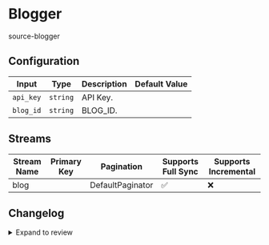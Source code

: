 # Blogger
source-blogger

## Configuration

| Input | Type | Description | Default Value |
|-------|------|-------------|---------------|
| `api_key` | `string` | API Key.  |  |
| `blog_id` | `string` | BLOG_ID.  |  |

## Streams
| Stream Name | Primary Key | Pagination | Supports Full Sync | Supports Incremental |
|-------------|-------------|------------|---------------------|----------------------|
| blog |  | DefaultPaginator | ✅ |  ❌  |

## Changelog

<details>
  <summary>Expand to review</summary>

| Version          | Date              | Pull Request | Subject        |
|------------------|-------------------|--------------|----------------|
| 0.0.1 | 2024-11-01 | | Initial release by [@bala-ceg](https://github.com/bala-ceg) via Connector Builder |

</details>
